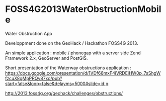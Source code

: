 FOSS4G2013WaterObstructionMobile
================================

Water Obstruction App

Developpment done on the GeoHack / Hackathon FOSS4G 2013.

An simple application : mobile / phonegap with a server side Zend Framework 2.x, GeoServer and PostGIS.

Short presentation of the Waterway obstructions application :
https://docs.google.com/presentation/d/1VDf68mxF4iVRDEiHW0p_7sShgWfzcuX8gMpPRQv87xo/pub?start=false&loop=false&delayms=5000#slide=id.p

http://2013.foss4g.org/geohack/challenges/obstructions/

